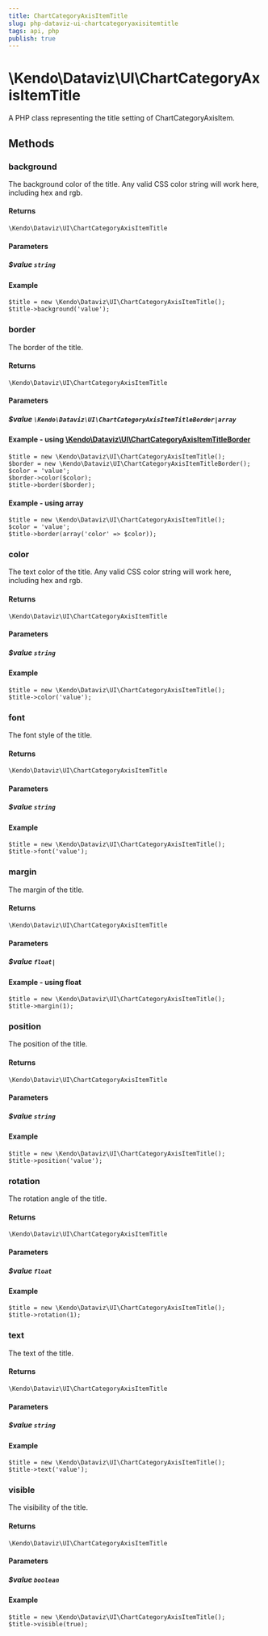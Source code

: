 ```yaml
---
title: ChartCategoryAxisItemTitle
slug: php-dataviz-ui-chartcategoryaxisitemtitle
tags: api, php
publish: true
---
```


# \Kendo\Dataviz\UI\ChartCategoryAxisItemTitle

A PHP class representing the title setting of ChartCategoryAxisItem.


## Methods

### background
The background color of the title. Any valid CSS color string will work here, including
hex and rgb.

#### Returns
`\Kendo\Dataviz\UI\ChartCategoryAxisItemTitle`

#### Parameters

##### $value `string`



#### Example 
    $title = new \Kendo\Dataviz\UI\ChartCategoryAxisItemTitle();
    $title->background('value');

### border

The border of the title.

#### Returns
`\Kendo\Dataviz\UI\ChartCategoryAxisItemTitle`

#### Parameters

##### $value `\Kendo\Dataviz\UI\ChartCategoryAxisItemTitleBorder|array`


#### Example - using [\Kendo\Dataviz\UI\ChartCategoryAxisItemTitleBorder](/api/wrappers/php/kendo/dataviz/ui/chartcategoryaxisitemtitleborder)

    $title = new \Kendo\Dataviz\UI\ChartCategoryAxisItemTitle();
    $border = new \Kendo\Dataviz\UI\ChartCategoryAxisItemTitleBorder();
    $color = 'value';
    $border->color($color);
    $title->border($border);

#### Example - using array

    $title = new \Kendo\Dataviz\UI\ChartCategoryAxisItemTitle();
    $color = 'value';
    $title->border(array('color' => $color));

### color
The text color of the title. Any valid CSS color string will work here, including hex and rgb.

#### Returns
`\Kendo\Dataviz\UI\ChartCategoryAxisItemTitle`

#### Parameters

##### $value `string`



#### Example 
    $title = new \Kendo\Dataviz\UI\ChartCategoryAxisItemTitle();
    $title->color('value');

### font
The font style of the title.

#### Returns
`\Kendo\Dataviz\UI\ChartCategoryAxisItemTitle`

#### Parameters

##### $value `string`



#### Example 
    $title = new \Kendo\Dataviz\UI\ChartCategoryAxisItemTitle();
    $title->font('value');

### margin
The margin of the title.

#### Returns
`\Kendo\Dataviz\UI\ChartCategoryAxisItemTitle`

#### Parameters

##### $value `float|`



#### Example  - using float
    $title = new \Kendo\Dataviz\UI\ChartCategoryAxisItemTitle();
    $title->margin(1);

### position
The position of the title.

#### Returns
`\Kendo\Dataviz\UI\ChartCategoryAxisItemTitle`

#### Parameters

##### $value `string`



#### Example 
    $title = new \Kendo\Dataviz\UI\ChartCategoryAxisItemTitle();
    $title->position('value');

### rotation
The rotation angle of the title.

#### Returns
`\Kendo\Dataviz\UI\ChartCategoryAxisItemTitle`

#### Parameters

##### $value `float`



#### Example 
    $title = new \Kendo\Dataviz\UI\ChartCategoryAxisItemTitle();
    $title->rotation(1);

### text
The text of the title.

#### Returns
`\Kendo\Dataviz\UI\ChartCategoryAxisItemTitle`

#### Parameters

##### $value `string`



#### Example 
    $title = new \Kendo\Dataviz\UI\ChartCategoryAxisItemTitle();
    $title->text('value');

### visible
The visibility of the title.

#### Returns
`\Kendo\Dataviz\UI\ChartCategoryAxisItemTitle`

#### Parameters

##### $value `boolean`



#### Example 
    $title = new \Kendo\Dataviz\UI\ChartCategoryAxisItemTitle();
    $title->visible(true);

